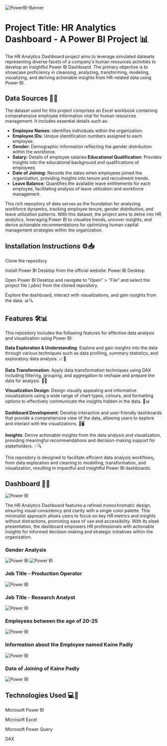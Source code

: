 ![PowerBI-Banner](https://www.venturess.com/images/product/Power_BI/power_bi_banner.jpg)

# Project Title: HR Analytics Dashboard - A Power BI Project 📊

The HR Analytics Dashboard project aims to leverage simulated datasets representing diverse facets of a company's human resources activities to develop an insightful Power BI Dashboard. The primary objective is to showcase proficiency in cleansing, analyzing, transforming, modeling, visualizing, and deriving actionable insights from HR-related data using Power BI.

## Data Sources 📂🔢
The dataset used for this project comprises an Excel workbook containing comprehensive employee information vital for human resources management. It includes essential details such as:

- **Employee Names:** Identifies individuals within the organization.
- **Employee IDs:** Unique identification numbers assigned to each employee.
- **Gender:** Demographic information reflecting the gender distribution within the workforce.
- **Salary:** Details of employee salaries
**Educational Qualification:** Provides insights into the educational background and qualifications of employees
- **Date of Joining:** Records the dates when employees joined the organization, providing insights into tenure and recruitment trends.
- **Leave Balance:** Quantifies the available leave entitlements for each employee, facilitating analysis of leave utilization and workforce management.

This rich repository of data serves as the foundation for analyzing workforce dynamics, tracking employee tenure, gender distribution, and leave utilization patterns. With this dataset, the project aims to delve into HR analytics, leveraging Power BI to visualize trends, uncover insights, and derive actionable recommendations for optimizing human capital management strategies within the organization.



## Installation Instructions ⚙️📥
Clone the repository

Install Power BI Desktop from the official website: Power BI Desktop

Open Power BI Desktop and navigate to "Open" > "File" and select the project file (.pbix) from the cloned repository.

Explore the dashboard, interact with visualizations, and gain insights from the data. 📊🔍


## Features 🛠️📊
This repository includes the following features for effective data analysis and visualization using Power BI:

**Data Exploration & Understanding**: Explore and gain insights into the data through various techniques such as data profiling, summary statistics, and exploratory data analysis. 📈🔎

**Data Transformation**: Apply data transformation techniques using DAX including filtering, grouping, and aggregation to reshape and prepare the data for analysis. 🔄🔀

**Visualization Design**: Design visually appealing and informative visualizations using a wide range of chart types, colours, and formatting options to effectively communicate the insights hidden in the data. 🎨📊

**Dashboard Development**: Develop interactive and user-friendly dashboards that provide a comprehensive view of the data, allowing users to explore and interact with the visualizations. 📲🖥️

**Insights**: Derive actionable insights from the data analysis and visualization, providing meaningful recommendations and decision-making support for stakeholders. 💡🔍

This repository is designed to facilitate efficient data analysis workflows, from data exploration and cleaning to modelling, transformation, and visualization, resulting in impactful and insightful Power BI dashboards.


## Dashboard 📸📸
![Power BI](images/1.png)

The HR Analytics Dashboard features a refined monochromatic design, ensuring visual consistency and clarity with a single color palette. This minimalist approach allows users to focus on key HR metrics and insights without distractions, promoting ease of use and accessibility. With its sleek presentation, the dashboard empowers HR professionals with actionable insights for informed decision-making and strategic initiatives within the organization.

### Gender Analysis
![Power BI](images/2.png)
![Power BI](images/3.png)

### Job Title - Production Operator
![Power BI](images/4.png)

### Job Title - Research Analyst
![Power BI](images/5.png)

### Employees between the age of 20-25
![Power BI](images/6.png)

### Information about the Employee named Kaine Padly
![Power BI](images/7.png)

### Date of Joining of Kaine Padly
![Power BI](images/8.png)

## Technologies Used 💻🔧
Microsoft Power BI

Microsoft Excel

Microsoft Power Query

DAX

